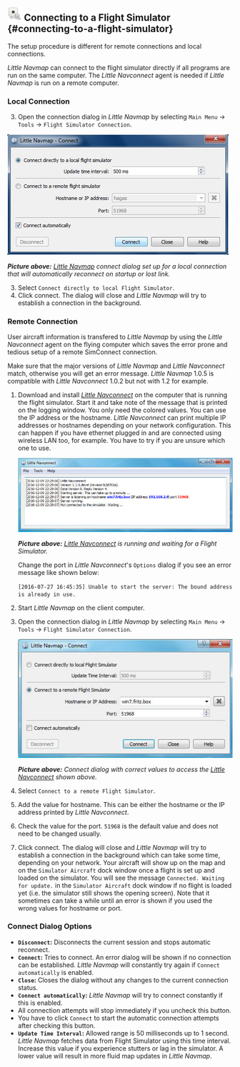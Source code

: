 
## ![Flight Simulator Connection](../images/icons/network.png "Flight Simulator Connection") Connecting to a Flight Simulator {#connecting-to-a-flight-simulator}

The setup procedure is different for remote connections and local connections.

_Little Navmap_ can connect to the flight simulator directly if all programs are run on the same computer. The _Little Navconnect_ agent is needed if _Little Navmap_ is run on a remote computer.

### Local Connection

3.  Open the connection dialog in _Little Navmap_ by selecting `Main Menu` -> `Tools` -> `Flight Simulator Connection`.

 ![Little Navmap Connect Dialog](../images/connectlocal.jpg "Little Navmap Connect Dialog")

 _**Picture above:** [Little Navmap](https://albar965.github.io/littlenavconnect.html) connect dialog set up for a local connection that will automatically reconnect on startup or lost link._

3. Select `Connect directly to local Flight Simulator`.
6.  Click connect. The dialog will close and _Little Navmap_ will try to establish a connection in the background.

### Remote Connection

User aircraft information is transfered to _Little Navmap_ by using the _Little Navconnect_ agent on the flying computer which saves the error prone and tedious setup of a remote SimConnect connection.

Make sure that the major versions of _Little Navmap_ and _Little Navconnect_ match, otherwise you will get an error message. 
_Little Navmap_ 1.0.5 is compatible with _Little Navconnect_ 1.0.2 but not with 1.2 for example.

1.  Download and install _[Little Navconnect](https://albar965.github.io/littlenavconnect.html)_ on the computer that is running the flight simulator. Start it and take note of the message that is printed on the logging window. You only need the colored values. You can use the IP address or the hostname. _Little Navconnect_ can print multiple IP addresses or hostnames depending on your network configuration. This can happen if you have ethernet plugged in and are connected using wireless LAN too, for example. You have to try if you are unsure which one to use.

    ![Little Navconnect](../images/littlenavconnect.jpg "Little Navconnect")

    _**Picture above:** [Little Navconnect](https://albar965.github.io/littlenavconnect.html) is running and waiting for a Flight Simulator._

    Change the port in _Little Navconnect_'s `Options` dialog if you see an error message like shown below:

    `[2016-07-27 16:45:35] Unable to start the server: The bound address is already in use.`


2.  Start _Little Navmap_ on the client computer.
3.  Open the connection dialog in _Little Navmap_ by selecting `Main Menu` -> `Tools` -> `Flight Simulator Connection`.

    ![Little Navmap Connect Dialog](../images/connect.jpg "Little Navmap Connect Dialog")

    _**Picture above:** Connect dialog with correct values to access the [Little Navconnect](https://albar965.github.io/littlenavconnect.html) shown above._
3. Select `Connect to a remote Flight Simulator`.
4.  Add the value for hostname. This can be either the hostname or the IP address printed by _Little Navconnect_.
5.  Check the value for the port. `51968` is the default value and does not need to be changed usually.
6.  Click connect. The dialog will close and _Little Navmap_ will try to establish a connection in the background which can take some time, depending on your network. Your aircraft will show up on the map and on the `Simulator Aircraft` dock window once a flight is set up and loaded on the simulator. You will see the message `Connected. Waiting for update.` in the `Simulator Aircraft` dock window if no flight is loaded yet (i.e. the simulator still shows the opening screen). Note that it sometimes can take a while until an error is shown if you used the wrong values for hostname or port.

### Connect Dialog Options

* **`Disconnect`:** Disconnects the current session and stops automatic reconnect.
* **`Connect`:** Tries to connect. An error dialog will be shown if no connection can be established. _Little Navmap_ will constantly try again if `Connect automatically` is enabled.
* **`Close`:** Closes the dialog without any changes to the current connection status.
* **`Connect automatically`:** _Little Navmap_ will try to connect constantly if this is enabled.
 * All connection attempts will stop immediately if you uncheck this button.
 * You have to click `Connect` to start the automatic connection attempts after checking this button.
* **`Update Time Interval`:** Allowed range is 50 milliseconds up to 1 second. _Little Navmap_ fetches data from Flight Simulator using this time interval. Increase this value if you experience stutters or lag in the simulator. A lower value will result in more fluid map updates in _Little Navmap_.

